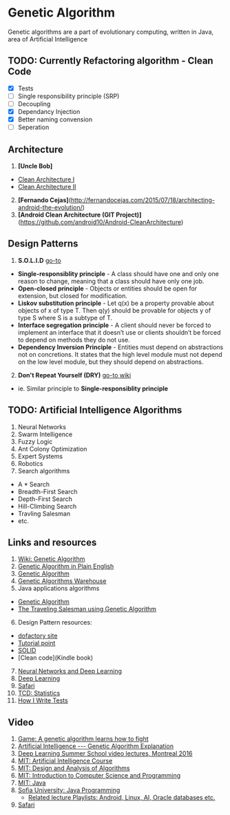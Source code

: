 # Genetic Algorithm

Genetic algorithms are a part of evolutionary computing, written in Java, area of Artificial Intelligence


## TODO: Currently Refactoring algorithm - Clean Code

- [x] Tests
- [ ] Single responsibility principle (SRP)
- [ ] Decoupling	
- [x] Dependancy Injection
- [x] Better naming convension
- [ ] Seperation

## Architecture

1. **[Uncle Bob]** 
  * [Clean Architecture I](https://8thlight.com/blog/uncle-bob/2012/08/13/the-clean-architecture.html)
  * [Clean Architecture II](https://8thlight.com/blog/uncle-bob/2011/11/22/Clean-Architecture.html)
2. **[Fernando Cejas]**(http://fernandocejas.com/2015/07/18/architecting-android-the-evolution/)
3. **[Android Clean Architecture (GIT Project)]**(https://github.com/android10/Android-CleanArchitecture)



## Design Patterns

1. **S.O.L.I.D** [go-to](https://scotch.io/bar-talk/s-o-l-i-d-the-first-five-principles-of-object-oriented-design)
  * **Single-responsiblity principle** - A class should have one and only one reason to change, meaning that a class should have only one job.
  * **Open-closed principle** - Objects or entities should be open for extension, but closed for modification.
  * **Liskov substitution principle** - Let q(x) be a property provable about objects of x of type T. Then q(y) should be provable for objects y of type S where S is a subtype of T.
  * **Interface segregation principle** - A client should never be forced to implement an interface that it doesn’t use or clients shouldn’t be forced to depend on methods they do not use.
  * **Dependency Inversion Principle** - Entities must depend on abstractions not on concretions. It states that the high level module must not depend on the low level module, but they should depend on abstractions.
2. **Don't Repeat Yourself (DRY)** [go-to wiki](https://en.wikipedia.org/wiki/Don't_repeat_yourself)
  * ie. Similar principle to **Single-responsiblity principle** 
  
## TODO: Artificial Intelligence Algorithms

1. Neural Networks
2. Swarm Intelligence
3. Fuzzy Logic
4. Ant Colony Optimization
5. Expert Systems
6. Robotics
7. Search algorithms
  * A * Search
  * Breadth-First Search
  * Depth-First Search
  * Hill-Climbing Search
  * Travling Salesman
  * etc.


## Links and resources

1. [Wiki: Genetic Algorithm](https://en.wikipedia.org/wiki/Genetic_algorithm)
2. [Genetic Algorithm in Plain English](http://www.ai-junkie.com/ga/intro/gat1.html)
3. [Genetic Algorithm](https://www.doc.ic.ac.uk/~nd/surprise_96/journal/vol1/hmw/article1.html)
4. [Genetic Algorithms Warehouse](http://geneticalgorithms.ai-depot.com/Tutorial/Overview.html)
5. Java applications algorithms
  * [Genetic Algorithm](http://www.theprojectspot.com/tutorial-post/creating-a-genetic-algorithm-for-beginners/3)
  * [The Traveling Salesman using Genetic Algorithm](http://www.theprojectspot.com/tutorial-post/applying-a-genetic-algorithm-to-the-travelling-salesman-problem/5)
6. Design Pattern resources:
  * [dofactory site](http://www.dofactory.com/net/design-patterns)
  * [Tutorial point](https://www.tutorialspoint.com/design_pattern/index.htm)
  * [SOLID](https://www.novoda.com/blog/designing-something-solid/)
  * [Clean code](Kindle book)
7. [Neural Networks and Deep Learning](http://neuralnetworksanddeeplearning.com/)
8. [Deep Learning](http://deeplearning.net/)
9. [Safari](http://techbus.safaribooksonline.com/home?uicode=oracle&sessionid=dd6e43f2-1896-49e2-8528-61b1399c1112)
10. [TCD: Statistics](https://www.scss.tcd.ie/postgraduate/pgcertstats/)
11. [How I Write Tests](https://blog.nelhage.com/2016/12/how-i-test/)


## Video

1. [Game: A genetic algorithm learns how to fight](https://www.youtube.com/watch?v=u2t77mQmJiY)
2. [Artificial Intelligence --- Genetic Algorithm Explanation ](https://www.youtube.com/watch?v=uxS7tSTJx8s)
3. [Deep Learning Summer School video lectures, Montreal 2016](http://videolectures.net/deeplearning2016_montreal/)
4. [MIT: Artificial Intelligence Course](https://www.youtube.com/watch?v=TjZBTDzGeGg&list=PLUl4u3cNGP63gFHB6xb-kVBiQHYe_4hSi) 
5. [MIT: Design and Analysis of Algorithms](https://www.youtube.com/playlist?list=PLUl4u3cNGP6317WaSNfmCvGym2ucw3oGp)
6. [MIT: Introduction to Computer Science and Programming](https://www.youtube.com/watch?v=k6U-i4gXkLM&list=PL0065A2C3177ACC8A)
7. [MIT: Java](https://www.youtube.com/watch?v=0M_kIqhwbFo&list=PLqMwoI9duOl34Nuhgw7vVPceXo1PQVnFA)
8. [Sofia University: Java Programming](https://www.youtube.com/watch?v=HMUkS0sJr70&list=PLYA1tuGWMbyrW0oqGaJesnrlxQSAclHf3)
	* [Related lecture Playlists: Android, Linux, AI, Oracle databases etc.](https://www.youtube.com/user/bjhecker/playlists)
9. [Safari](http://techbus.safaribooksonline.com/home?uicode=oracle&sessionid=dd6e43f2-1896-49e2-8528-61b1399c1112)



